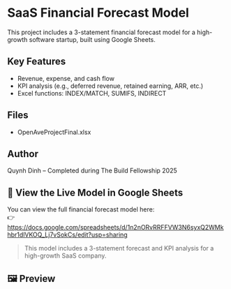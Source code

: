 # SaaS Financial Forecast Model
This project includes a 3-statement financial forecast model for a high-growth software startup, built using Google Sheets.

## Key Features
- Revenue, expense, and cash flow 
- KPI analysis (e.g., deferred revenue, retained earning, ARR, etc.)
- Excel functions: INDEX/MATCH, SUMIFS, INDIRECT

## Files
- OpenAveProjectFinal.xlsx

## Author
Quynh Dinh – Completed during The Build Fellowship 2025


## 📄 View the Live Model in Google Sheets

You can view the full financial forecast model here:  
👉 https://docs.google.com/spreadsheets/d/1n2nORvRRFFVW3N6syxQ2WMkhbr1dlVKOQ_Lj7vSokCs/edit?usp=sharing

> This model includes a 3-statement forecast and KPI analysis for a high-growth SaaS company.


## 🖼️ Preview




